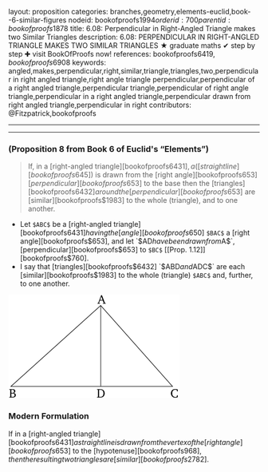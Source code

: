 layout: proposition
categories: branches,geometry,elements-euclid,book--6-similar-figures
nodeid: bookofproofs$1994
orderid: 700
parentid: bookofproofs$1878
title: 6.08: Perpendicular in Right-Angled Triangle makes two Similar Triangles
description: 6.08: PERPENDICULAR IN RIGHT-ANGLED TRIANGLE MAKES TWO SIMILAR TRIANGLES &#9733; graduate maths &#10004; step by step &#10010; visit BookOfProofs now!
references: bookofproofs$6419,bookofproofs$6908
keywords: angled,makes,perpendicular,right,similar,triangle,triangles,two,perpendicular in right angled triangle,right angle triangle perpendicular,perpendicular of a right angled triangle,perpendicular triangle,perpendicular of right angle triangle,perpendicular in a right angled triangle,perpendicular drawn from right angled triangle,perpendicular in right
contributors: @Fitzpatrick,bookofproofs

---


---

### (Proposition 8 from Book 6 of Euclid's “Elements”)

> If, in a [right-angled triangle][bookofproofs$6431], a ([straight line][bookofproofs$645]) is drawn from the [right angle][bookofproofs$653] [perpendicular][bookofproofs$653] to the base then the [triangles][bookofproofs$6432] around the [perpendicular][bookofproofs$653] are [similar][bookofproofs$1983] to the whole (triangle), and to one another.
* Let `$ABC$` be a [right-angled triangle][bookofproofs$6431] having the [angle][bookofproofs$650] `$BAC$` a [right angle][bookofproofs$653], and let `$AD$` have been drawn from `$A$`, [perpendicular][bookofproofs$653] to `$BC$` [[Prop. 1.12]][bookofproofs$760].
* I say that [triangles][bookofproofs$6432] `$ABD$` and `$ADC$` are each [similar][bookofproofs$1983] to the whole (triangle) `$ABC$` and, further, to one another.


![fig08e](https://github.com/bookofproofs/bookofproofs.github.io/blob/main/_sources/_assets/images/euclid/Book06/fig08e.png?raw=true)


### Modern Formulation

If in a [right-angled triangle][bookofproofs$6431] a straight line is drawn from the vertex of the [right angle][bookofproofs$653] to the [hypotenuse][bookofproofs$968], then the resulting two triangles are [similar][bookofproofs$2782].